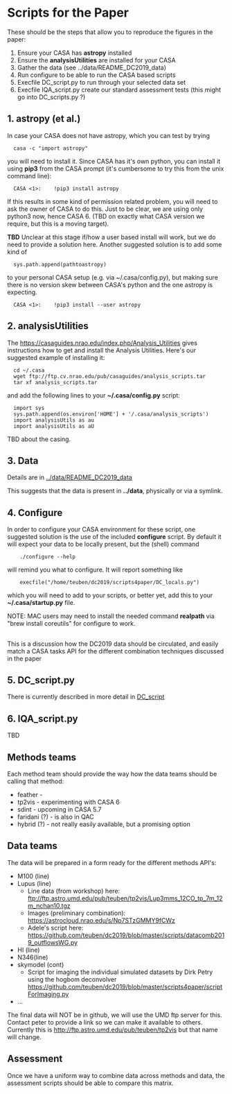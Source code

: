 # Scripts for the Paper

These should be the steps that allow you to reproduce the
figures in the paper:

1. Ensure your CASA has **astropy** installed
2. Ensure the **analysisUtilities** are installed for your CASA
3. Gather the data (see ../data/README_DC2019_data)
4. Run configure to be able to run the CASA based scripts
5. Execfile DC_script.py to run through your selected data set
6. Execfile IQA_script.py create our standard assessment tests
   (this might go into DC_scripts.py ?)
   
## 1. astropy  (et al.)

In case your CASA does not have astropy, which you can test by trying

      casa -c "import astropy"
	  
	  
you will need to install it.  Since CASA has it's own python, you can
install it using **pip3** from the CASA prompt (it's cumbersome to
try this from the unix command line):

	  CASA <1>:    !pip3 install astropy

If this results in some kind of permission related problem, you will need to
ask the owner of CASA to do this. Just to be clear, we are using only python3 now,
hence CASA 6. (TBD on exactly what CASA version we require, but this is a moving
target).

**TBD** Unclear at this stage if/how a user based install will work, but
we do need to provide a solution here. Another suggested solution is to add
some kind of

      sys.path.append(pathtoastropy) 
	  
to your personal CASA setup (e.g. via ~/.casa/config.py), but making sure there
is no version skew between CASA's python and the one astropy is expecting.

      CASA <1>:    !pip3 install --user astropy

## 2. analysisUtilities

The https://casaguides.nrao.edu/index.php/Analysis_Utilities gives instructions
how to get and install the Analysis Utilities.  Here's our suggested example of 
installing it:

      cd ~/.casa
	  wget ftp://ftp.cv.nrao.edu/pub/casaguides/analysis_scripts.tar
	  tar xf analysis_scripts.tar
	  
and add the following lines to your **~/.casa/config.py** script:

      import sys
	  sys.path.append(os.environ['HOME'] + '/.casa/analysis_scripts')
	  import analysisUtils as au
	  import analysisUtils as aU
	  
TBD about the casing.

## 3. Data

Details are in [../data/README_DC2019_data](../data/README_DC2019_data)

This suggests that the data is present in **../data**, physically or via
a symlink.

## 4. Configure

In order to configure your CASA environment for these script, one
suggested solution is the use of the included **configure** script. By
default it will expect your data to be locally present, but the
(shell) command

        ./configure --help

will remind you what to configure.  It will report something like

        execfile("/home/teuben/dc2019/scripts4paper/DC_locals.py")

which you will need to add to your scripts, or better yet, add this to
your **~/.casa/startup.py** file.

NOTE:  MAC users may need to install the needed command **realpath** 
via "brew install coreutils" for configure to work.

## 

This is a discussion how the DC2019 data should be circulated, and
easily match a CASA tasks API for the different combination techniques
discussed in the paper

## 5. DC_script.py

There is currently described in more detail in [DC_script](DC_script.md)

## 6. IQA_script.py

TBD 


## Methods teams

Each method team should provide the way how the data teams should be calling that method:

   * feather - 
   * tp2vis - experimenting with CASA 6
   * sdint - upcoming in CASA 5.7
   * faridani (?) - is also in QAC
   * hybrid (?) - not really easily available, but a promising option

## Data teams

The data will be prepared in a form ready for the different methods API's:

   * M100 (line)
   * Lupus (line)
        - Line data (from workshop) here: ftp://ftp.astro.umd.edu/pub/teuben/tp2vis/Lup3mms_12CO_tp_7m_12m_nchan10.tgz
        - Images (preliminary combination): https://astrocloud.nrao.edu/s/Np7STzGMMY9fCWz
        - Adele's script here: https://github.com/teuben/dc2019/blob/master/scripts/datacomb2019_outflowsWG.py
   * HI (line)
   * N346(line)
   * skymodel (cont)
        - Script for imaging the individual simulated datasets by Dirk Petry using the hogbom deconvolver https://github.com/teuben/dc2019/blob/master/scripts4paper/scriptForImaging.py
   * ...

The final data will NOT be in github, we will use the UMD ftp server for this. Contact peter to provide
a link so we can make it available to others. Currently this is http://ftp.astro.umd.edu/pub/teuben/tp2vis
but that name will change.

## Assessment

Once we have a uniform way to combine data across methods and data, the
assessment scripts should be able to compare this matrix.
